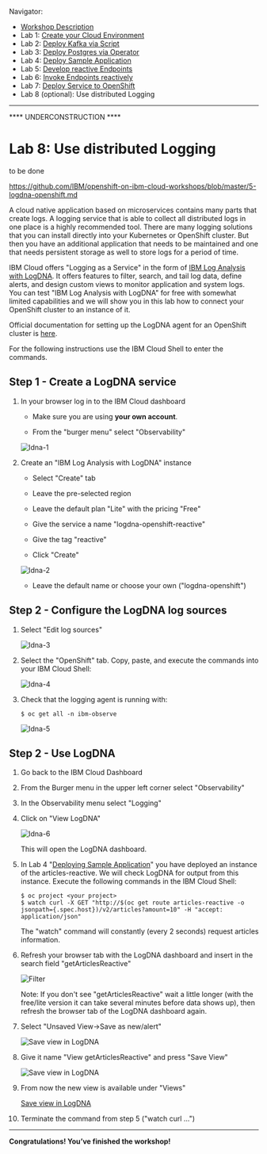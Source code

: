 Navigator:
* [Workshop Description](https://nheidloff.github.io/workshop-quarkus-openshift-reactive-endpoints/)
* Lab 1: [Create your Cloud Environment](lab1.md)
* Lab 2: [Deploy Kafka via Script](lab2.md)
* Lab 3: [Deploy Postgres via Operator](lab3.md)
* Lab 4: [Deploy Sample Application](lab4.md)
* Lab 5: [Develop reactive Endpoints](lab5.md)
* Lab 6: [Invoke Endpoints reactively](lab6.md)
* Lab 7: [Deploy Service to OpenShift](lab7.md)
* Lab 8 (optional): Use distributed Logging

---
**** UNDERCONSTRUCTION ****

# Lab 8: Use distributed Logging

to be done

https://github.com/IBM/openshift-on-ibm-cloud-workshops/blob/master/5-logdna-openshift.md

A cloud native application based on microservices contains many parts that create logs. A logging service that is able to collect all distributed logs in one place is a highly recommended tool. There are many logging solutions that you can install directly into your Kubernetes or OpenShift cluster. But then you have an additional application that needs to be maintained and one that needs persistent storage as well to store logs for a period of time. 

IBM Cloud offers "Logging as a Service" in the form of [IBM Log Analysis with LogDNA](https://cloud.ibm.com/docs/services/Log-Analysis-with-LogDNA?topic=LogDNA-getting-started#getting-started). It offers features to filter, search, and tail log data, define alerts, and design custom views to monitor application and system logs. You can test "IBM Log Analysis with LogDNA" for free with somewhat limited capabilities and we will show you in this lab how to connect your OpenShift cluster to an instance of it.

Official documentation for setting up the LogDNA agent for an OpenShift cluster is [here](https://cloud.ibm.com/docs/services/Log-Analysis-with-LogDNA?topic=LogDNA-config_agent_os_cluster).

For the following instructions use the IBM Cloud Shell to enter the commands.

## Step 1 - Create a LogDNA service

1. In your browser log in to the IBM Cloud dashboard

   * Make sure you are using **your own account**.

   * From the "burger menu" select "Observability"

   ![ldna-1](../images/ldna-1.png)



1. Create an "IBM Log Analysis with LogDNA" instance

   * Select "Create" tab

   * Leave the pre-selected region

   * Leave the default plan "Lite" with the pricing "Free"

   * Give the service a name "logdna-openshift-reactive"
   
   * Give the tag "reactive"

   * Click "Create"

   ![ldna-2](../images/ldna-2.png)

   * Leave the default name or choose your own ("logdna-openshift")

## Step 2 - Configure the LogDNA log sources

1. Select "Edit log sources"

   ![ldna-3](../images/ldna-3.png)

  
1. Select the "OpenShift" tab. Copy, paste, and execute the commands into your IBM Cloud Shell:

   ![ldna-4](../images/ldna-4.png)


1. Check that the logging agent is running with:

   ```
   $ oc get all -n ibm-observe
   ```
   ![ldna-5](../images/ldna-5.png)


   


## Step 2 - Use LogDNA

1. Go back to the IBM Cloud Dashboard
2. From the Burger menu in the upper left corner select "Observability"
3. In the Observability menu select "Logging"
4. Click on "View LogDNA"

   ![ldna-6](../images/ldna-6.png)

   This will open the LogDNA dashboard. 

5. In Lab 4 "[Deploying Sample Application](lab4.md)" you have deployed an instance of the articles-reactive. We will check LogDNA for output from this instance. Execute the following commands in the IBM Cloud Shell:

   ```
   $ oc project <your project>
   $ watch curl -X GET "http://$(oc get route articles-reactive -o jsonpath={.spec.host})/v2/articles?amount=10" -H "accept: application/json"  
   ```
   
   The "watch" command will constantly (every 2 seconds) request articles information.

6. Refresh your browser tab with the LogDNA dashboard and insert in the search field "getArticlesReactive"

   ![Filter](../images/logdna-filter.png)

    Note: If you don't see "getArticlesReactive" wait a little longer (with the free/lite version it can take several minutes before data shows up), then refresh the browser tab of the LogDNA dashboard again.

7. Select "Unsaved View->Save as new/alert"

   ![Save view in LogDNA](../images/logdna-view-01.png)

8. Give it name "View getArticlesReactive" and press "Save View"
    
   ![Save view in LogDNA](../images/logdna-view-02.png)

9. From now the new view is available under "Views"

   [Save view in LogDNA](../images/logdna-view-03.png)

10. Terminate the command from step 5 ("watch curl ...")

---

__Congratulations! You’ve finished the workshop!__
